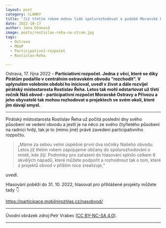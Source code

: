 ```yaml
---
layout: post
category: CLANKY
title: 'Již třetím rokem mohou lidé spolurozhodovat o podobě Moravské Ostravy a Přívozu. Díky Pirátům'
date: 2022-10-17
author: Jana Ožanová
image: posts/rostislav-reha-na-strom.jpg
tags:						
  - Ostrava
  - MOaP
  - Participativní-rozpočet
  - Rostislav-Ŕeha

---
```


Ostrava, 17. října 2022 – **Particiativní rozpočet. Jedna z věcí, které se díky Pirátům podařilo v centrálním ostravském obvodu “rozchodit”. V uplynulém volebním období ho inicioval, uvedl v život a dále rozvíjel pirátský místostarosta Rostislav Řeha. Letos tak mohl odstartovat už třetí ročník Náš obvod - participativní rozpočet Moravské Ostravy a Přívozu a jeho obyvatelé tak mohou rozhodovat o projektech ve svém okolí, které jim dávají smysl.**

<hr />

Pirátský místostarosta Rostislav Řeha už počítá poslední dny svého působení ve vedení obvodu a jestli je na něco ze svého čtyřletého působení na radnici hrdý, tak je to (mimo jiné) právě zavedení participativního rozpočtu.

>„Máme za sebou velmi úspěšné první dva ročníky Našeho obvodu. Letos již třetím rokem zapojujeme občany do spolurozhodování o místě, kde žijí. Podmínky pro zařazení do hlasování splnilo celkem 6 skvělých nápadů, které můžete podpořit a rozhodnout tak o tom, které z projektů obvod v příštím roce zrealizuje,“

uvedl.

Hlasování poběží do 31. 10. 2022, hlasovat pro přihlášené projekty můžete tady 👇

https://participace.mobilnirozhlas.cz/nasobvod/

---

Úvodní obrázek zdroj:Petr Vrabec \[[CC BY-NC-SA 4.0](https://creativecommons.org/licenses/by-nc-sa/4.0/deed.cs)\].


- - -
